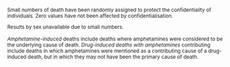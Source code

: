 <small>
Small numbers of death have been randomly assigned to protect the confidentiality of individuals. Zero values have not been affected by confidentialisation.

Results by sex unavailable due to small numbers.

*Amphetamine-induced* deaths include deaths where amphetamines were considered to be the underlying cause of death. *Drug-induced deaths with amphetamines* contributing include deaths in which amphetamines were mentioned as a contributing cause of a drug-induced death, but in which they may not have been the primary cause of death.
</small>
